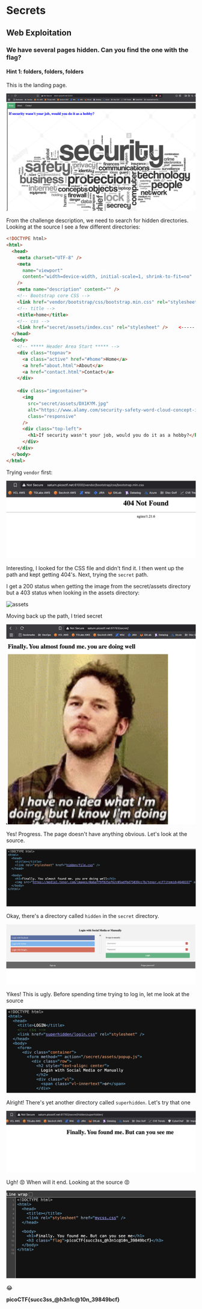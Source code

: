 # Secrets

## Web Exploitation

### We have several pages hidden. Can you find the one with the flag?

#### Hint 1: folders, folders, folders

This is the landing page.

![landing](./landing.png)

From the challenge description, we need to search for hidden directories.  Looking at the source I see a few different directories:

```html
<!DOCTYPE html>
<html>
  <head>
    <meta charset="UTF-8" />
    <meta
      name="viewport"
      content="width=device-width, initial-scale=1, shrink-to-fit=no"
    />
    <meta name="description" content="" />
    <!-- Bootstrap core CSS -->
    <link href="vendor/bootstrap/css/bootstrap.min.css" rel="stylesheet" />   <----- vendor is a directory to investigate
    <!-- title -->
    <title>home</title>
    <!-- css -->
    <link href="secret/assets/index.css" rel="stylesheet" />    <----- secret is another one to investigate
  </head>
  <body>
    <!-- ***** Header Area Start ***** -->
    <div class="topnav">
      <a class="active" href="#home">Home</a>
      <a href="about.html">About</a>
      <a href="contact.html">Contact</a>
    </div>

    <div class="imgcontainer">
      <img
        src="secret/assets/DX1KYM.jpg"
        alt="https://www.alamy.com/security-safety-word-cloud-concept-image-image67649784.html"
        class="responsive"
      />
      <div class="top-left">
        <h1>If security wasn't your job, would you do it as a hobby?</h1>
      </div>
    </div>
  </body>
</html>
```

Trying `vendor` first:

![vendor](./vendor_404.png)

Interesting, I looked for the CSS file and didn't find it.  I then went up the path and kept getting 404's.  Next, trying the `secret` path.

I get a 200 status when getting the image from the secret/assets directory but a 403 status when looking in the assets directory:

![assets](./secret_assets_403.png)

Moving back up the path, I tried secret

![secret](./secret.png)

Yes!  Progress.  The page doesn't have anything obvious.  Let's look at the source.

![secret_src](./secret_src.png)

Okay, there's a directory called `hidden` in the `secret` directory.

![hidden](./hidden.png)

Yikes!  This is ugly.   Before spending time trying to log in, let me look at the source

![hidden_src](./hidden_src.png)

Alright!  There's yet another directory called `superhidden`.  Let's try that one

![superhidden](./superhidden.png)

Ugh! :rage:  When will it end. Looking at the source :rage:

![flag](./flag.png)

:joy:

**picoCTF{succ3ss_@h3n1c@10n_39849bcf}** 
